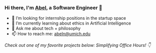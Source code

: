 ### Hi there, I'm [Abel](https://abelnoble.github.io), a Software Engineer 👋

- 🔭 I’m looking for internship positions in the startup space
- 🌱 I’m currently learning about ethics in Artificial Intelligence
- 💬 Ask me about tech + philosophy
- 📫 How to reach me: [abeln@umich.edu](mailto:abeln@umich.edu)

*Check out one of my favorite projects below: Simplifying Office Hours! 👇*

<!--
**AbelNoble/AbelNoble** is a ✨ _special_ ✨ repository because its `README.md` (this file) appears on your GitHub profile.

Here are some ideas to get you started:

- 🔭 I’m currently working on ...
- 🌱 I’m currently learning ...
- 👯 I’m looking to collaborate on ...
- 🤔 I’m looking for help with ...
- 💬 Ask me about ...
- 📫 How to reach me: ...
- 😄 Pronouns: ...
- ⚡ Fun fact: ...
-->
